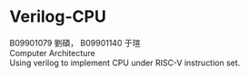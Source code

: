# Verilog-CPU

B09901079 劉碩， B09901140 于瑄  
Computer Architecture  
Using verilog to implement CPU under RISC-V instruction set.  

